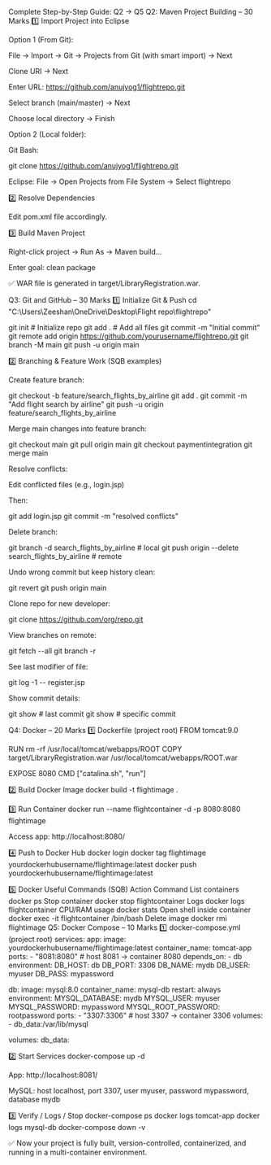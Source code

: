 Complete Step-by-Step Guide: Q2 → Q5
Q2: Maven Project Building – 30 Marks
1️⃣ Import Project into Eclipse

Option 1 (From Git):

File → Import → Git → Projects from Git (with smart import) → Next

Clone URI → Next

Enter URL: https://github.com/anujyog1/flightrepo.git

Select branch (main/master) → Next

Choose local directory → Finish

Option 2 (Local folder):

Git Bash:

git clone https://github.com/anujyog1/flightrepo.git


Eclipse: File → Open Projects from File System → Select flightrepo

2️⃣ Resolve Dependencies

Edit pom.xml file accordingly.

3️⃣ Build Maven Project

Right-click project → Run As → Maven build...

Enter goal: clean package

✅ WAR file is generated in target/LibraryRegistration.war.

Q3: Git and GitHub – 30 Marks
1️⃣ Initialize Git & Push
cd "C:\Users\Zeeshan\OneDrive\Desktop\Flight repo\flightrepo"

git init                 # Initialize repo
git add .                # Add all files
git commit -m "Initial commit"
git remote add origin https://github.com/yourusername/flightrepo.git
git branch -M main
git push -u origin main

2️⃣ Branching & Feature Work (SQB examples)

Create feature branch:

git checkout -b feature/search_flights_by_airline
git add .
git commit -m "Add flight search by airline"
git push -u origin feature/search_flights_by_airline


Merge main changes into feature branch:

git checkout main
git pull origin main
git checkout paymentintegration
git merge main


Resolve conflicts:

Edit conflicted files (e.g., login.jsp)

Then:

git add login.jsp
git commit -m "resolved conflicts"


Delete branch:

git branch -d search_flights_by_airline   # local
git push origin --delete search_flights_by_airline  # remote


Undo wrong commit but keep history clean:

git revert <commit-hash>
git push origin main


Clone repo for new developer:

git clone https://github.com/org/repo.git


View branches on remote:

git fetch --all
git branch -r


See last modifier of file:

git log -1 -- register.jsp


Show commit details:

git show          # last commit
git show <hash>   # specific commit

Q4: Docker – 20 Marks
1️⃣ Dockerfile (project root)
FROM tomcat:9.0

RUN rm -rf /usr/local/tomcat/webapps/ROOT
COPY target/LibraryRegistration.war /usr/local/tomcat/webapps/ROOT.war

EXPOSE 8080
CMD ["catalina.sh", "run"]

2️⃣ Build Docker Image
docker build -t flightimage .

3️⃣ Run Container
docker run --name flightcontainer -d -p 8080:8080 flightimage


Access app: http://localhost:8080/

4️⃣ Push to Docker Hub
docker login
docker tag flightimage yourdockerhubusername/flightimage:latest
docker push yourdockerhubusername/flightimage:latest

5️⃣ Docker Useful Commands (SQB)
Action	Command
List containers	docker ps
Stop container	docker stop flightcontainer
Logs	docker logs flightcontainer
CPU/RAM usage	docker stats
Open shell inside container	docker exec -it flightcontainer /bin/bash
Delete image	docker rmi flightimage
Q5: Docker Compose – 10 Marks
1️⃣ docker-compose.yml (project root)
services:
  app:
    image: yourdockerhubusername/flightimage:latest
    container_name: tomcat-app
    ports:
      - "8081:8080"   # host 8081 → container 8080
    depends_on:
      - db
    environment:
      DB_HOST: db
      DB_PORT: 3306
      DB_NAME: mydb
      DB_USER: myuser
      DB_PASS: mypassword

  db:
    image: mysql:8.0
    container_name: mysql-db
    restart: always
    environment:
      MYSQL_DATABASE: mydb
      MYSQL_USER: myuser
      MYSQL_PASSWORD: mypassword
      MYSQL_ROOT_PASSWORD: rootpassword
    ports:
      - "3307:3306"  # host 3307 → container 3306
    volumes:
      - db_data:/var/lib/mysql

volumes:
  db_data:

2️⃣ Start Services
docker-compose up -d


App: http://localhost:8081/

MySQL: host localhost, port 3307, user myuser, password mypassword, database mydb

3️⃣ Verify / Logs / Stop
docker-compose ps
docker logs tomcat-app
docker logs mysql-db
docker-compose down -v


✅ Now your project is fully built, version-controlled, containerized, and running in a multi-container environment.
